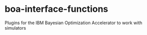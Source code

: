 # boa-interface-functions
Plugins for the IBM Bayesian Optimization Accelerator to work with simulators
